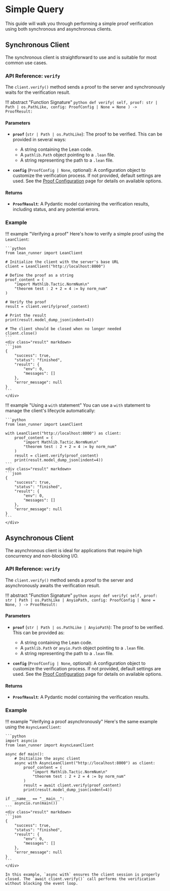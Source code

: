 # Simple Query

This guide will walk you through performing a simple proof verification using both synchronous and asynchronous clients.

## Synchronous Client

The synchronous client is straightforward to use and is suitable for most common use cases.

### API Reference: `verify`

The `client.verify()` method sends a proof to the server and synchronously waits for the verification result.

!!! abstract "Function Signature"
    ```python
    def verify(
        self,
        proof: str | Path | os.PathLike,
        config: ProofConfig | None = None
    ) -> ProofResult:
    ```

#### Parameters

-   **`proof`** (`str | Path | os.PathLike`): The proof to be verified. This can be provided in several ways:
    -   A string containing the Lean code.
    -   A `pathlib.Path` object pointing to a `.lean` file.
    -   A string representing the path to a `.lean` file.

-   **`config`** (`ProofConfig | None`, optional): A configuration object to customize the verification process. If not provided, default settings are used. See the [Proof Configuration](./config.md) page for details on available options.

#### Returns

-   **`ProofResult`**: A Pydantic model containing the verification results, including status, and any potential errors.

### Example

!!! example "Verifying a proof"
    Here's how to verify a simple proof using the `LeanClient`:

    ```python
    from lean_runner import LeanClient

    # Initialize the client with the server's base URL
    client = LeanClient("http://localhost:8000")

    # Define the proof as a string
    proof_content = (
        "import Mathlib.Tactic.NormNum\n"
        "theorem test : 2 + 2 = 4 := by norm_num"
    )

    # Verify the proof
    result = client.verify(proof_content)

    # Print the result
    print(result.model_dump_json(indent=4))

    # The client should be closed when no longer needed
    client.close()
    ```
    <div class="result" markdown>
    ```json
    {
        "success": true,
        "status": "finished",
        "result": {
            "env": 0,
            "messages": []
        },
        "error_message": null
    }
    ```
    </div>

!!! example "Using a `with` statement"
    You can use a `with` statement to manage the client's lifecycle automatically:

    ```python
    from lean_runner import LeanClient

    with LeanClient("http://localhost:8000") as client:
        proof_content = (
            "import Mathlib.Tactic.NormNum\n"
            "theorem test : 2 + 2 = 4 := by norm_num"
        )
        result = client.verify(proof_content)
        print(result.model_dump_json(indent=4))
    ```
    <div class="result" markdown>
    ```json
    {
        "success": true,
        "status": "finished",
        "result": {
            "env": 0,
            "messages": []
        },
        "error_message": null
    }
    ```
    </div>

## Asynchronous Client

The asynchronous client is ideal for applications that require high concurrency and non-blocking I/O.

### API Reference: `verify`

The `client.verify()` method sends a proof to the server and asynchronously awaits the verification result.

!!! abstract "Function Signature"
    ```python
    async def verify(
        self,
        proof: str | Path | os.PathLike | AnyioPath,
        config: ProofConfig | None = None,
    ) -> ProofResult:
    ```

#### Parameters

-   **`proof`** (`str | Path | os.PathLike | AnyioPath`): The proof to be verified. This can be provided as:
    -   A string containing the Lean code.
    -   A `pathlib.Path` or `anyio.Path` object pointing to a `.lean` file.
    -   A string representing the path to a `.lean` file.

-   **`config`** (`ProofConfig | None`, optional): A configuration object to customize the verification process. If not provided, default settings are used. See the [Proof Configuration](./config.md) page for details on available options.

#### Returns

-   **`ProofResult`**: A Pydantic model containing the verification results.

### Example

!!! example "Verifying a proof asynchronously"
    Here's the same example using the `AsyncLeanClient`:

    ```python
    import asyncio
    from lean_runner import AsyncLeanClient

    async def main():
        # Initialize the async client
        async with AsyncLeanClient("http://localhost:8000") as client:
            proof_content = (
                "import Mathlib.Tactic.NormNum\n"
                "theorem test : 2 + 2 = 4 := by norm_num"
            )
            result = await client.verify(proof_content)
            print(result.model_dump_json(indent=4))

    if __name__ == "__main__":
        asyncio.run(main())
    ```
    <div class="result" markdown>
    ```json
    {
        "success": true,
        "status": "finished",
        "result": {
            "env": 0,
            "messages": []
        },
        "error_message": null
    }
    ```
    </div>

    In this example, `async with` ensures the client session is properly closed. The `await client.verify()` call performs the verification without blocking the event loop.
